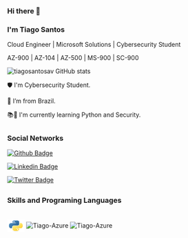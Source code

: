 ### Hi there 👋

### I'm Tiago Santos

Cloud Engineer | Microsoft Solutions | Cybersecurity Student

AZ-900 | AZ-104 | AZ-500 | MS-900 | SC-900


![tiagosantosav GitHub stats](https://github-readme-stats.vercel.app/api?username=tiagosantosav&theme=blue-green)

🛡️ I'm Cybersecurity Student.

🏡 I’m from Brazil.

📚🐍 I'm currently learning Python and Security.
##

### Social Networks

[![Github Badge](https://img.shields.io/badge/-Github-000?style=flat-square&logo=Github&logoColor=white&link=https://github.com/tiagosantosav)](https://github.com/tiagosantosav)

[![Linkedin Badge](https://img.shields.io/badge/-LinkedIn-blue?style=flat-square&logo=Linkedin&logoColor=white&link=https://www.linkedin.com/in/tiago-santosti)](https://www.linkedin.com/in/tiago-santosti)

[![Twitter Badge](https://img.shields.io/badge/Twitter-1DA1F2?style=for-the-badge&logo=twitter&logoColor=white&link=https://twitter.com/tiagotssbr)](https://twitter.com/tiagotssbr)
##

### Skills and Programing Languages
<div style="display: inline_block"><br>
  <img align="center" alt="Tiago-Python" height="30" width="40" src="https://raw.githubusercontent.com/devicons/devicon/master/icons/python/python-original.svg">
  <img align="center" alt="Tiago-Azure" height="30" width="50" src="https://cdn.jsdelivr.net/gh/devicons/devicon/icons/azure/azure-original-wordmark.svg">
  <img align="center" alt="Tiago-Azure" height="30" width="50" src="https://cdn.jsdelivr.net/gh/devicons/devicon/icons/azure/azure-original-wordmark.svg">
</div>
